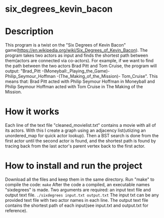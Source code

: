 # six_degrees_kevin_bacon

# Description

This program is a twist on the "Six Degrees of Kevin Bacon" game(https://en.wikipedia.org/wiki/Six_Degrees_of_Kevin_Bacon). The program takes two actors
as input and finds the shortest path between them(actors are connected via co-actors). For example, if we want to find the path between the two actors
Brad Pitt and Tom Cruise, the program will output: "Brad_Pitt -(Moneyball:_Playing_the_Game)- Philip_Seymour_Hoffman -(The_Making_of_the_Mission)- Tom_Cruise".
This means that: Brad Pitt acted with Philip Seymour Hoffman in Moneyball and Philip Seymour Hoffman acted with Tom Cruise in The Making of the Mission.

# How it works

Each line of the text file "cleaned_movielist.txt" contains a movie with all of its actors. With this I create a graph using an adjacency list(utiizing an
unordered_map for quick actor lookup). Then a BST search is done from the first actor until the second actor is found, and the shortest path is found by
tracing back from the last actor's parent vertex back to the first actor.

# How to install and run the project

Download all the files and keep them in the same directory. Run "make" to compile the code:
    ```
    make
    ```
After the code a compiled, an executable names "sixdegrees" is made. Two arguments are required: an input text file and output text file.
    ```
    ./sixdegrees input.txt output.txt
    ```
The input txt can be any provided text file with two actor names in each line. The output text file contains the shortest path of each input(see input.txt
and output.txt for reference).

